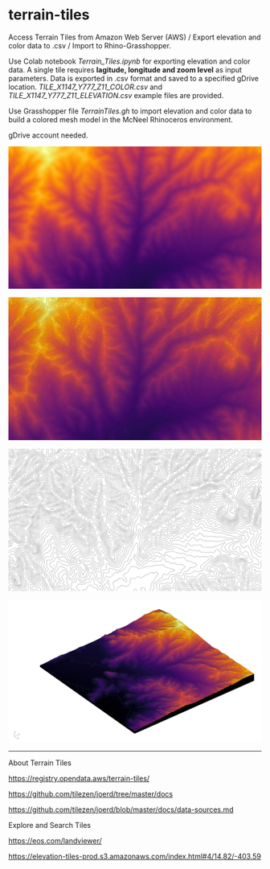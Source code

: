 # terrain-tiles
Access Terrain Tiles from Amazon Web Server (AWS) /  Export elevation and color data to .csv / Import to Rhino-Grasshopper.

Use Colab notebook *Terrain_Tiles.ipynb* for exporting elevation and color data. A single tile requires **lagitude, longitude and zoom level** as input parameters. Data is exported in .csv format and saved to a specified gDrive location. *TILE_X1147_Y777_Z11_COLOR.csv* and *TILE_X1147_Y777_Z11_ELEVATION.csv* example files are provided. 

Use Grasshopper file *TerrainTiles.gh* to import elevation and color data to build a colored mesh model in the McNeel Rhinoceros environment.

gDrive account needed.

![alt text](https://github.com/mmmarcopalma/terrain-tiles/blob/main/RH20210103212549.jpg)

![alt text](https://github.com/mmmarcopalma/terrain-tiles/blob/main/RH20210103212554.jpg)

![alt text](https://github.com/mmmarcopalma/terrain-tiles/blob/main/RH20210103212559.jpg)

![alt text](https://github.com/mmmarcopalma/terrain-tiles/blob/main/RH20210103222053.jpg)

--- 

About Terrain Tiles

https://registry.opendata.aws/terrain-tiles/

https://github.com/tilezen/joerd/tree/master/docs

https://github.com/tilezen/joerd/blob/master/docs/data-sources.md

Explore and Search Tiles

https://eos.com/landviewer/

https://elevation-tiles-prod.s3.amazonaws.com/index.html#4/14.82/-403.59

